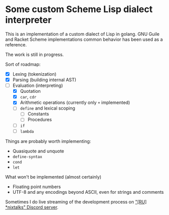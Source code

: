 # Some custom Scheme Lisp dialect interpreter

This is an implementation of a custom dialect of Lisp in golang. GNU Guile and
Racket Scheme implementations common behavior has been used as a reference.

The work is still in progress.

Sort of roadmap:
- [x] Lexing (tokenization)
- [x] Parsing (building internal AST)
- [ ] Evaluation (interpreting)
  - [x] Quotation
  - [x] `car`, `cdr`
  - [x] Arithmetic operations (currently only `+` implemented)
  - [ ] `define` and lexical scoping
    - [ ] Constants
    - [ ] Procedures
  - [ ] `if`
  - [ ] `lambda`

Things are probably worth implementing:
- Quasiquote and unquote
- `define-syntax`
- `cond`
- `let`

What won't be implemented (almost certainly)
- Floating point numbers
- UTF-8 and any encodings beyond ASCII, even for strings and comments

Sometimes I do live streaming of the development process on ["\[RU\] \*nixtalks" Discord
server](https://discord.gg/dDPfD5SFDR).
